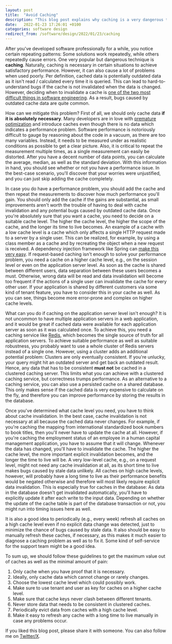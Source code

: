 ```yaml
---
layout: post
title:  "Avoid Caching"
description: "This blog post explains why caching is a very dangerous technique which is often overused in software."
date:   2022-01-23 17:26:01 +0100
categories: software design
redirect_from: /software/design/2022/01/23/caching
---
```

After you've developed software professionally for a while, you notice certain repeating patterns: Some solutions work repeatedly, while others repeatedly cause errors. One very popular but dangerous technique is **caching**. Naturally, caching is necessary in certain situations to achieve satisfactory performance. However, it can also cause a lot of problems when used poorly. Per definition, cached data is potentially outdated data as it isn't read / calculated every time it is queried. This can lead to hard-to-understand bugs if the cache is not invalidated when the data is changed. However, deciding when to invalidate a cache is [one of the two most difficult things in software engineering](https://www.martinfowler.com/bliki/TwoHardThings.html). As a result, bugs caused by outdated cache data are quite common. 

How can we mitigate this problem? First of all, we should only cache data **if it is absolutely necessary**. Many developers are in love with [premature optimization](https://dl.acm.org/doi/pdf/10.1145/1569886.1513451) and introduce caches even though there is no data which indicates a performance problem. Software performance is notoriously difficult to gauge by reasoning about the code in a vacuum, as there are too many variables. Instead, it needs to be measured under as realistic conditions as possible to get a clear picture. Also, it is critical to repeat the measurement multiple times, as a single measurement can easily be distorted. After you have a decent number of data points, you can calculate the average, median, as well as the standard deviation. With this information in hand, you should see whether or not you have a performance issue. In the best-case scenario, you'll discover that your worries were unjustified, and you can just skip adding the cache completely.

In case you do have a performance problem, you should add the cache and then repeat the measurements to discover how much performance you'll gain. You should only add the cache if the gains are substantial, as small improvements aren't worth the trouble of having to deal with cache invalidation and any potential bugs caused by outdated cache data. Once you're absolutely sure that you want a cache, you need to decide on a suitable cache level. The higher the cache level, the higher the scope of the cache, and the longer its time to live becomes. An example of a cache with a low cache level is a cache which only affects a single HTTP request made to a server by a single user. This can be realized, for example, by using a class member as a cache and by recreating the object when a new request is received. A dependency injection framework like Spring can [make this very easy](https://docs.spring.io/spring-framework/docs/current-SNAPSHOT/reference/html/core.html#beans-factory-scopes-request). If request-based caching isn't enough to solve your performance problem, you need a cache on a higher cache level, e.g., on the session level or even on the application server level. As soon as the cache is shared between different users, data separation between these users becomes a must. Otherwise, wrong data will be read and data invalidation will become too frequent if the actions of a single user can invalidate the cache for every other user. If your application is shared by different customers via some kind of tenant feature, you have to consider this in your cache as well. As you can see, things become more error-prone and complex on higher cache levels.

What can you do if caching on the application server level isn't enough? It is not uncommon to have multiple application servers in a web application, and it would be great if cached data were available for each application server as soon as it was calculated once. To achieve this, you need a caching service like [Redis](https://redis.io/), which becomes the single source of truth for all application servers. To achieve suitable performance as well as suitable robustness, you probably want to use a whole cluster of Redis servers instead of a single one. However, using a cluster adds an additional potential problem: Clusters are only eventually consistent. If you're unlucky, your query might hit an outdated server and get back an outdated result. Hence, any data that has to be consistent **must not** be cached in a clustered caching server. This limits what you can achieve with a clustered caching service, but correctness trumps performance. As an alternative to a caching service, you can also use a persisted cache on a shared database. This only makes sense if the cached data is very expensive to calculate on the fly, and therefore you can improve performance by storing the results in the database.

Once you've determined what cache level you need, you have to think about cache invalidation. In the best case, cache invalidation is not necessary at all because the cached data never changes. For example, if you're caching the mapping from international standardized book numbers to book titles, then you'll never have to update the cache at all. However, if you're caching the employment status of an employee in a human capital management application, you have to assume that it will change. Whenever the data has changed, you'll have to invalidate the cache. The higher the cache level, the more important explicit invalidation becomes, and the longer the time to live will be. A very low-level cache, e.g., on a request level, might not need any cache invalidation at all, as its short time to live makes bugs caused by stale data unlikely. All caches on high cache levels, however, will probably have a long time to live as their performance benefits would be negated otherwise and therefore will most likely require explicit data invalidation. This is especially true for caches in the database: As data in the database doesn't get invalidated automatically, you'll have to explicitly update it after each write to the input data. Depending on whether the update of the cache table is part of the database transaction or not, you might run into timing issues here as well. 

It is also a good idea to periodically (e.g., every week) refresh all caches on a high cache level even if no explicit data change was detected, just to minimize the chance of bugs caused by stale data. It also should be easy to manually refresh these caches, if necessary, as this makes it much easier to diagnose a caching problem as well as to fix it. Some kind of self-service for the support team might be a good idea.

To sum up, we should follow these guidelines to get the maximum value out of caches as well as the minimal amount of pain:

1. Only cache when you have proof that it is necessary.
2. Ideally, only cache data which cannot change or rarely changes.
3. Choose the lowest cache level which could possibly work.
4. Make sure to use tenant and user as key for caches on a higher cache level.
5. Make sure that cache keys never clash between different tenants.
6. Never store data that needs to be consistent in clustered caches.
7. Periodically evict data from caches with a high cache level.
8. Make it easy to refresh any cache with a long time to live manually in case any problems occur. 

If you liked this blog post, please share it with someone. You can also follow me on [Twitter/X](https://twitter.com/fxr256).